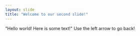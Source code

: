 ```yaml
---
layout: slide
title: "Welcome to our second slide!"
---
```

"Hello world! Here is some text!"
Use the left arrow to go back!

